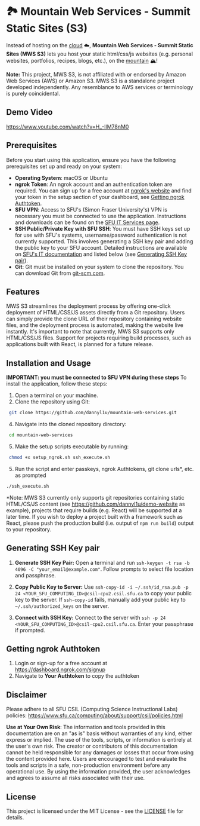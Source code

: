 # 🏞️ Mountain Web Services - Summit Static Sites (S3)
Instead of hosting on the [cloud](https://en.wikipedia.org/wiki/Cloud_computing) ☁️, **Mountain Web Services - Summit Static Sites (MWS S3)** lets you host your static html/css/js websites (e.g. personal websites, portfolios, recipes, blogs, etc.), on the [mountain](https://en.wikipedia.org/wiki/Burnaby_Mountain) 🏔️! 

**Note:** This project, MWS S3, is not affiliated with or endorsed by Amazon Web Services (AWS) or Amazon S3. MWS S3 is a standalone project developed independently. Any resemblance to AWS services or terminology is purely coincidental.

## Demo Video
https://www.youtube.com/watch?v=H_-IlM78nM0

## Prerequisites

Before you start using this application, ensure you have the following prerequisites set up and ready on your system:

- **Operating System**: macOS or Ubuntu
- **ngrok Token**: An ngrok account and an authentication token are required. You can sign up for a free account at [ngrok's website](https://ngrok.com/) and find your token in the setup section of your dashboard, see [Getting ngrok Authtoken](#getting-ngrok-authtoken).
- **SFU VPN**: Access to SFU's (Simon Fraser University's) VPN is necessary you must be connected to use the application. Instructions and downloads can be found on the [SFU IT Services page](https://www.sfu.ca/information-systems/services/sfu-vpn.html).
- **SSH Public/Private Key with SFU SSH**: You must have SSH keys set up for use with SFU's systems, username/password authentication is not currently supported. This involves generating a SSH key pair and adding the public key to your SFU account. Detailed instructions are available on [SFU's IT documentation](https://www.sfu.ca/computing/about/support/csil/unix.html#remote-access-linux-system) and listed below (see [Generating SSH Key pair](#generating-ssh-key-pair)).
- **Git**: Git must be installed on your system to clone the repository. You can download Git from [git-scm.com](https://git-scm.com/).

## Features

MWS S3 streamlines the deployment process by offering one-click deployment of HTML/CSS/JS assets directly from a Git repository. Users can simply provide the clone URL of their repository containing website files, and the deployment process is automated, making the website live instantly. It's important to note that currently, MWS S3 supports only HTML/CSS/JS files. Support for projects requiring build processes, such as applications built with React, is planned for a future release.

## Installation and Usage
**IMPORTANT: you must be connected to SFU VPN during these steps**
To install the application, follow these steps:

1. Open a terminal on your machine.
2. Clone the repository using Git:
  ```bash
   git clone https://github.com/dannyl1u/mountain-web-services.git
  ```
4. Navigate into the cloned repository directory:
  ```bash
   cd mountain-web-services
  ```
5. Make the setup scripts executable by running:
  ```bash
   chmod +x setup_ngrok.sh ssh_execute.sh
  ```
5. Run the script and enter passkeys, ngrok Authtokens, git clone urls*, etc. as prompted
  ```bash
  ./ssh_execute.sh
  ```

*Note: MWS S3 currently only supports git repositories containing static HTML/CS/JS content (see https://github.com/dannyl1u/demo-website as example), projects that require builds (e.g. React) will be supported at a later time. If you wish to deploy a project built with a framework such as React, please push the production build (i.e. output of `npm run build`) output to your repository. 

## Generating SSH Key pair
1. **Generate SSH Key Pair:** Open a terminal and run `ssh-keygen -t rsa -b 4096 -C "your_email@example.com"`. Follow prompts to select file location and passphrase.

2. **Copy Public Key to Server:** Use `ssh-copy-id -i ~/.ssh/id_rsa.pub -p 24 <YOUR_SFU_COMPUTING_ID>@csil-cpu2.csil.sfu.ca` to copy your public key to the server. If `ssh-copy-id` fails, manually add your public key to `~/.ssh/authorized_keys` on the server.

3. **Connect with SSH Key:** Connect to the server with `ssh -p 24 <YOUR_SFU_COMPUTING_ID>@csil-cpu2.csil.sfu.ca`. Enter your passphrase if prompted.

## Getting ngrok Authtoken
1. Login or sign-up for a free account at https://dashboard.ngrok.com/signup
2. Navigate to **Your Authtoken** to copy the authtoken

## Disclaimer
Please adhere to all SFU CSIL (Computing Science Instructional Labs) policies: https://www.sfu.ca/computing/about/support/csil/policies.html  

**Use at Your Own Risk**: The information and tools provided in this documentation are on an "as is" basis without warranties of any kind, either express or implied. The use of the tools, scripts, or information is entirely at the user's own risk. The creator or contributors of this documentation cannot be held responsible for any damages or losses that occur from using the content provided here. Users are encouraged to test and evaluate the tools and scripts in a safe, non-production environment before any operational use. By using the information provided, the user acknowledges and agrees to assume all risks associated with their use.

## License

This project is licensed under the MIT License - see the [LICENSE](LICENSE) file for details.
